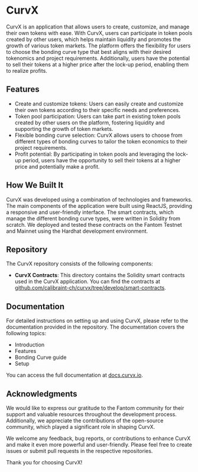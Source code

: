 # CurvX

CurvX is an application that allows users to create, customize, and manage their own tokens with ease. With CurvX, users can participate in token pools created by other users, which helps maintain liquidity and promotes the growth of various token markets. The platform offers the flexibility for users to choose the bonding curve type that best aligns with their desired tokenomics and project requirements. Additionally, users have the potential to sell their tokens at a higher price after the lock-up period, enabling them to realize profits.

## Features

- Create and customize tokens: Users can easily create and customize their own tokens according to their specific needs and preferences.
- Token pool participation: Users can take part in existing token pools created by other users on the platform, fostering liquidity and supporting the growth of token markets.
- Flexible bonding curve selection: CurvX allows users to choose from different types of bonding curves to tailor the token economics to their project requirements.
- Profit potential: By participating in token pools and leveraging the lock-up period, users have the opportunity to sell their tokens at a higher price and potentially make a profit.

## How We Built It

CurvX was developed using a combination of technologies and frameworks. The main components of the application were built using ReactJS, providing a responsive and user-friendly interface. The smart contracts, which manage the different bonding curve types, were written in Solidity from scratch. We deployed and tested these contracts on the Fantom Testnet and Mainnet using the Hardhat development environment.

## Repository

The CurvX repository consists of the following components:

- **CurvX Contracts**: This directory contains the Solidity smart contracts used in the CurvX application. You can find the contracts at [github.com/calibraint-ch/curvx/tree/develop/smart-contracts](https://github.com/calibraint-ch/curvx/tree/develop/smart-contracts).

## Documentation

For detailed instructions on setting up and using CurvX, please refer to the documentation provided in the repository. The documentation covers the following topics:

- Introduction
- Features
- Bonding Curve guide
- Setup

You can access the full documentation at [docs.curvx.io](https://docs.curvx.io/).

## Acknowledgments

We would like to express our gratitude to the Fantom community for their support and valuable resources throughout the development process. Additionally, we appreciate the contributions of the open-source community, which played a significant role in shaping CurvX.

We welcome any feedback, bug reports, or contributions to enhance CurvX and make it even more powerful and user-friendly. Please feel free to create issues or submit pull requests in the respective repositories.

Thank you for choosing CurvX!
